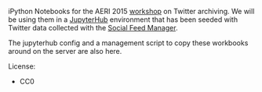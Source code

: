 iPython Notebooks for the AERI 2015 [workshop](http://aeri2015.umd.edu/workshop-4/) on Twitter archiving. We will be using them in a [JupyterHub](https://jupyter.org/) environment that has been seeded with Twitter data collected with the [Social Feed Manager](http://github.com/gwu-libraries/social-feed-manager).

The jupyterhub config and a management script to copy these workbooks around
on the server are also here.

License:

* CC0
